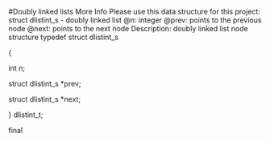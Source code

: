 #Doubly linked lists
More Info
Please use this data structure for this project:
struct dlistint_s - doubly linked list
@n: integer
@prev: points to the previous node
@next: points to the next node
Description: doubly linked list node structure
typedef struct dlistint_s

{

int n;

struct dlistint_s *prev;

struct dlistint_s *next;

} dlistint_t;

final
